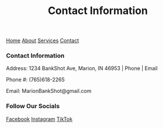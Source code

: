 <html lang="en">
<body>
  <header>
    <h1>Contact Information</h1>
  </header>

  <nav>
    <a href="README.md">Home</a>
    <a href="About.md">About</a>
    <a href="https://www.example.com">Services</a>
    <a href="ContactInformation.md">Contact</a>
  </nav>

  <footer>
    <h3> Contact Information </h3>
    <p>Address: 1234 BankShot Ave, Marion, IN 46953 | Phone | Email</p>
    <p>Phone #: (765)618-2265</p>
    <p>Email: MarionBankShot@gmail.com</p>
    <h3> Follow Our Socials </h3>
    <a href="https://www.facebook.com">Facebook</a>
    <a href="https://www.instagram.com">Instagram</a>
    <a href="https://www.tiktok.com/en/">TikTok</a>
  </footer>

</body>
</html>
